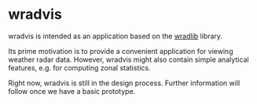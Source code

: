 # wradvis

wradvis is intended as an application based on the [wradlib](http://wradlib.org) library.

Its prime motivation is to provide a convenient application for viewing weather radar data.
However, wradvis might also contain simple analytical features, e.g. for computing zonal statistics.

Right now, wradvis is still in the design process. Further information will follow once we have a basic prototype.
